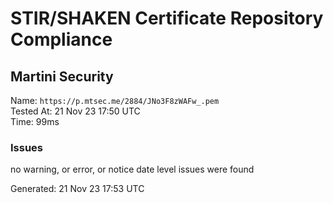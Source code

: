 # STIR/SHAKEN Certificate Repository Compliance

## Martini Security

Name: `https://p.mtsec.me/2884/JNo3F8zWAFw_.pem`\
Tested At: 21 Nov 23 17:50 UTC\
Time: 99ms

### Issues

no warning, or error, or notice date level issues were found

Generated: 21 Nov 23 17:53 UTC